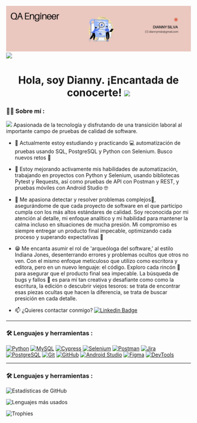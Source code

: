 ![Banner](https://github.com/Diannymisi/Diannymisi/blob/main/readmee_header.png.jpg?raw=true)
[![](https://img.shields.io/badge/LinkedIn-0077B5?style=for-the-badge&logo=linkedin&logoColor=white)](https://www.linkedin.com/in/dianny-silva/)
  
<div align="center">
  <h1>Hola, soy Dianny. ¡Encantada de conocerte! 
    <img decoding="async" src="https://media.giphy.com/media/hvRJCLFzcasrR4ia7z/giphy.gif" width="30px"/></h1>
</div>

 <div id="header" align="left">

### :woman_technologist: Sobre mí :
<img decoding="async" src="https://media.giphy.com/media/WUlplcMpOCEmTGBtBW/giphy.gif" width="30"> Apasionada de la tecnología y disfrutando de una transición laboral al importante campo de pruebas de calidad de software.

* :telescope: Actualmente estoy estudiando y practicando 💻 automatización de pruebas usando SQL, PostgreSQL y Python con Selenium. Busco nuevos retos  :muscle:

* :seedling: Estoy mejorando activamente mis habilidades de automatización, trabajando en proyectos con Python y Selenium, usando bibliotecas Pytest y Requests, así como pruebas de API con Postman y REST, y pruebas móviles con Android Studio 🤓

* :heartbeat: Me apasiona detectar y resolver problemas complejos🔧, asegurándome de que cada proyecto de software en el que participo cumpla con los más altos estándares de calidad. Soy reconocida por mi atención al detalle, mi enfoque analítico y mi habilidad para mantener la calma incluso en situaciones de mucha presión. Mi compromiso es siempre entregar un producto final impecable, optimizando cada proceso y superando expectativas 🎯

* 😁 Me encanta asumir el rol de 'arqueóloga del software,' al estilo Indiana Jones, desenterrando errores y problemas ocultos que otros no ven. Con el mismo enfoque meticuloso que utilizo como escritora y editora, pero en un nuevo lenguaje: el código. Exploro cada rincón 🔎 para asegurar que el producto final sea impecable. La búsqueda de bugs y fallos 🐛 es para mí tan creativa y desafiante como como la escritura, la edición o descubrir viejos tesoros: se trata de encontrar esas piezas ocultas que hacen la diferencia, se trata de buscar presición en cada detalle.

* :mailbox: ¿Quieres contactar conmigo? [![Linkedin Badge](https://img.shields.io/badge/-Dianny-blue?style=flat&logo=Linkedin&logoColor=white)](https://www.linkedin.com/in/dianny-silva/)
---

### :hammer_and_wrench: Lenguajes y herramientas :
[![Python](https://img.shields.io/badge/Python-3776AB?style=for-the-badge&logo=python&logoColor=white)](https://www.python.org/)
[![MySQL](https://img.shields.io/badge/MySQL-4479A1?style=for-the-badge&logo=mysql&logoColor=white)](https://www.mysql.com/)
[![Cypress](https://img.shields.io/badge/Cypress-17202C?style=for-the-badge&logo=cypress&logoColor=white)](https://www.cypress.io/)
[![Selenium](https://img.shields.io/badge/Selenium-43B02A?style=for-the-badge&logo=selenium&logoColor=white)](https://www.selenium.dev/)
[![Postman](https://img.shields.io/badge/Postman-FF6C37?style=for-the-badge&logo=postman&logoColor=white)](https://www.postman.com/)
[![Jira](https://img.shields.io/badge/Jira-0052CC?style=for-the-badge&logo=jira&logoColor=white)](https://www.atlassian.com/software/jira)
[![PostgreSQL](https://img.shields.io/badge/PostgreSQL-316192?style=for-the-badge&logo=postgresql&logoColor=white)](https://www.postgresql.org/)
[![Git](https://img.shields.io/badge/Git-F05032?style=for-the-badge&logo=git&logoColor=white)](https://git-scm.com/)
[![GitHub](https://img.shields.io/badge/GitHub-181717?style=for-the-badge&logo=github&logoColor=white)](https://github.com/)
[![Android Studio](https://img.shields.io/badge/Android_Studio-3DDC84?style=for-the-badge&logo=android-studio&logoColor=white)](https://developer.android.com/studio)
[![Figma](https://img.shields.io/badge/Figma-F24E1E?style=for-the-badge&logo=figma&logoColor=white)](https://www.figma.com/)
[![DevTools](https://img.shields.io/badge/DevTools-2C2C2C?style=for-the-badge&logo=google-chrome&logoColor=white)](https://developer.chrome.com/docs/devtools/)

---

### :hammer_and_wrench: Lenguajes y herramientas :
![Estadísticas de GitHub](https://github-readme-stats.vercel.app/api?username=diannymisi&show_icons=true&theme=gruvbox)

![Lenguajes más usados](https://github-readme-stats.vercel.app/api/top-langs/?username=diannymisi&layout=compact&theme=gruvbox)

![Trophies](https://github-profile-trophy.vercel.app/?username=diannymisi&theme=gruvbox)



<!--
**Diannymisi/Diannymisi** is a ✨ _special_ ✨ repository because its `README.md` (this file) appears on your GitHub profile.


